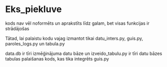 # Eks_piekluve
kods nav vēl noformēts un aprakstīts līdz galam, bet visas funkcijas ir strādājošas

Tātad, lai palaistu kodu vajag izmantot tikai datu_inters.py, guis.py, paroles_logs.py un tabula.py

data.db ir tīri izmēģinājuma datu bāze un izveido_tabulu.py ir tīri datu bāzes tabulas palaišanas kods, kas tika integrēts guis.py

